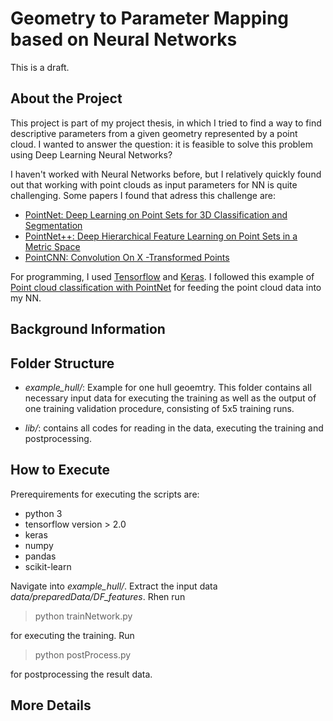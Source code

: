 

# Geometry to Parameter Mapping based on Neural Networks
This is a draft.

## About the Project
This project is part of my project thesis, in which I tried to find a way to find descriptive parameters from a given geometry represented by a point cloud. I wanted to answer the question: it is feasible to solve this problem using Deep Learning Neural Networks? 

I haven't worked with Neural Networks before, but I relatively quickly found out that working with point clouds as input parameters for NN is quite challenging. Some papers I found that adress this challenge are:


- [PointNet: Deep Learning on Point Sets for 3D Classification and Segmentation](https://arxiv.org/pdf/1612.00593.pdf)
- [PointNet++: Deep Hierarchical Feature Learning on
Point Sets in a Metric Space](https://arxiv.org/pdf/1706.02413.pdf)
- [PointCNN: Convolution On X -Transformed Points](https://arxiv.org/pdf/1801.07791.pdf)


For programming, I used [Tensorflow](https://www.tensorflow.org/) and [Keras](https://keras.io/). I followed this example of [Point cloud classification with PointNet](https://keras.io/examples/vision/pointnet/) for feeding the point cloud data into my NN. 


## Background Information


## Folder Structure
- *example_hull/*: Example for one hull geoemtry. 
This folder contains all necessary input data for executing the training as well as the output of one training validation procedure, consisting of 5x5 training runs. 

- *lib/*: contains all codes for reading in the data, executing the training and postprocessing.

## How to Execute
Prerequirements for executing the scripts are:

- python 3
- tensorflow version > 2.0
- keras
- numpy
- pandas
- scikit-learn

Navigate into *example_hull/*. Extract the input data *data/preparedData/DF_features*. Rhen run

> python trainNetwork.py

for executing the training. Run

> python postProcess.py

for postprocessing the result data.

## More Details
